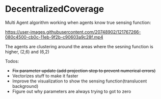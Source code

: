 # DecentralizedCoverage

Multi Agent algorithm working when agents know true sensing function:

https://user-images.githubusercontent.com/20748902/121767266-080c4500-cb0c-11eb-9f2b-c90603a9c28f.mp4

The agents are clustering around the areas where the sesning function is higher, (2,6) and (6,2)

Todos: 
- ~~Fix parameter update (add projection step to prevent numerical errors)~~
- Vectorizes stuff to make it faster
- Improve the visualization to show the sensing function(translucent background)
- Figure out why parameters are always trying to got to zero
